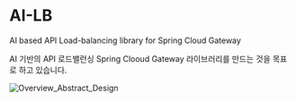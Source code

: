 # AI-LB
AI based API Load-balancing library for Spring Cloud Gateway

AI 기반의 API 로드밸런싱 Spring Clooud Gateway 라이브러리를 만드는 것을 목표로 하고 있습니다. 


![Overview_Abstract_Design](https://user-images.githubusercontent.com/29014586/133879768-5b5949f0-eb91-43ef-90ec-aacb49448461.png)
